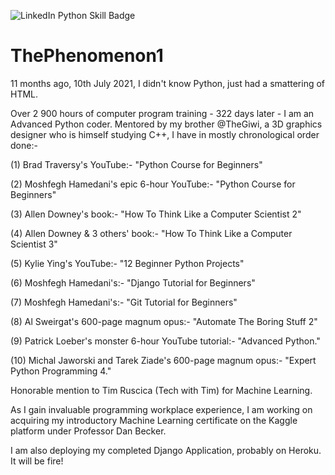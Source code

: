 ![LinkedIn Python Skill Badge](https://user-images.githubusercontent.com/96743401/154258965-dc261437-a916-442b-aed4-0d6ea3e095c8.png)
# ThePhenomenon1

11 months ago, 10th July 2021, I didn't know Python, just had a smattering of HTML.

Over 2 900 hours of computer program training - 322 days later - I am an Advanced Python coder.
Mentored by my brother @TheGiwi, a 3D graphics designer who is himself studying C++, I have in mostly chronological order done:-

(1) Brad Traversy's YouTube:-  "Python Course for Beginners"

(2) Moshfegh Hamedani's epic 6-hour YouTube:- "Python Course for Beginners"

(3) Allen Downey's book:- "How To Think Like a Computer Scientist 2"

(4) Allen Downey & 3 others' book:- "How To Think Like a Computer Scientist 3"

(5) Kylie Ying's YouTube:- "12 Beginner Python Projects" 

(6) Moshfegh Hamedani's:- "Django Tutorial for Beginners" 

(7) Moshfegh Hamedani's:- "Git Tutorial for Beginners"

(8) Al Sweirgat's 600-page magnum opus:- "Automate The Boring Stuff 2"

(9) Patrick Loeber's monster 6-hour YouTube tutorial:- "Advanced Python."

(10) Michal Jaworski and Tarek Ziade's 600-page magnum opus:- "Expert Python Programming 4."

Honorable mention to Tim Ruscica (Tech with Tim) for Machine Learning.

As I gain invaluable programming workplace experience, I am working on acquiring my	introductory Machine Learning certificate on the Kaggle platform under Professor Dan Becker.

I am also deploying my completed Django Application, probably on Heroku. It will be fire!
